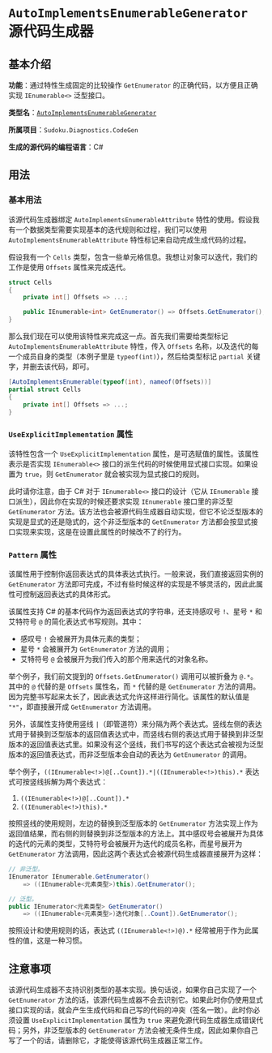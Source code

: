 # `AutoImplementsEnumerableGenerator` 源代码生成器

## 基本介绍

**功能**：通过特性生成固定的比较操作 `GetEnumerator` 的正确代码，以方便且正确实现 `IEnumerable<>` 泛型接口。

**类型名**：[`AutoImplementsEnumerableGenerator`](https://github.com/SunnieShine/Sudoku/blob/main/src/Sudoku.Diagnostics.CodeGen/Generators/AutoImplementsEnumerableGenerator.cs)

**所属项目**：`Sudoku.Diagnostics.CodeGen`

**生成的源代码的编程语言**：C#

## 用法

### 基本用法

该源代码生成器绑定 `AutoImplementsEnumerableAttribute` 特性的使用。假设我有一个数据类型需要实现基本的迭代规则和过程，我们可以使用 `AutoImplementsEnumerableAttribute` 特性标记来自动完成生成代码的过程。

假设我有一个 `Cells` 类型，包含一些单元格信息。我想让对象可以迭代，我们的工作是使用 `Offsets` 属性来完成迭代。

```csharp
struct Cells
{
    private int[] Offsets => ...;

    public IEnumerable<int> GetEnumerator() => Offsets.GetEnumerator();
}
```

那么我们现在可以使用该特性来完成这一点。首先我们需要给类型标记 `AutoImplementsEnumerableAttribute` 特性，传入 `Offsets` 名称，以及迭代的每一个成员自身的类型（本例子里是 `typeof(int)`），然后给类型标记 `partial` 关键字，并删去该代码，即可。

```csharp
[AutoImplementsEnumerable(typeof(int), nameof(Offsets))]
partial struct Cells
{
    private int[] Offsets => ...;
}
```

### `UseExplicitImplementation` 属性

该特性包含一个 `UseExplicitImplementation` 属性，是可选赋值的属性。该属性表示是否实现 `IEnumerable<>` 接口的派生代码的时候使用显式接口实现。如果设置为 `true`，则 `GetEnumerator` 就会被实现为显式接口的规则。

此时请你注意，由于 C# 对于 `IEnumerable<>` 接口的设计（它从 `IEnumerable` 接口派生），因此你在实现的时候还要求实现 `IEnumerable` 接口里的非泛型 `GetEnumerator` 方法。该方法也会被源代码生成器自动实现，但它不论泛型版本的实现是显式的还是隐式的，这个非泛型版本的 `GetEnumerator` 方法都会按显式接口实现来实现，这是在设置此属性的时候改不了的行为。

### `Pattern` 属性

该属性用于控制你返回表达式的具体表达式执行。一般来说，我们直接返回实例的 `GetEnumerator` 方法即可完成，不过有些时候这样的实现是不够灵活的，因此此属性可控制返回表达式的具体形式。

该属性支持 C# 的基本代码作为返回表达式的字符串，还支持感叹号 `!`、星号 `*` 和艾特符号 `@` 的简化表达式书写规则。其中：

* 感叹号 `!` 会被展开为具体元素的类型；
* 星号 `*` 会被展开为 `GetEnumerator` 方法的调用；
* 艾特符号 `@` 会被展开为我们传入的那个用来迭代的对象名称。

举个例子，我们前文提到的 `Offsets.GetEnumerator()` 调用可以被折叠为 `@.*`。其中的 `@` 代替的是 `Offsets` 属性名，而 `*` 代替的是 `GetEnumerator` 方法的调用。因为完整书写起来太长了，因此表达式允许这样进行简化。该属性的默认值是 `"*"`，即直接展开成 `GetEnumerator` 方法调用。

另外，该属性支持使用竖线 `|`（即管道符）来分隔为两个表达式。竖线左侧的表达式用于替换到泛型版本的返回值表达式中，而竖线右侧的表达式用于替换到非泛型版本的返回值表达式里。如果没有这个竖线，我们书写的这个表达式会被视为泛型版本的返回值表达式，而非泛型版本会自动的表达为 `GetEnumerator` 的调用。

举个例子，`((IEnumerable<!>)@[..Count]).*|((IEnumerable<!>)this).*` 表达式可按竖线拆解为两个表达式：

1. `((IEnumerable<!>)@[..Count]).*`
2. `((IEnumerable<!>)this).*`

按照竖线的使用规则，左边的替换到泛型版本的 `GetEnumerator` 方法实现上作为返回值结果，而右侧的则替换到非泛型版本的方法上。其中感叹号会被展开为具体的迭代的元素的类型，艾特符号会被展开为迭代的成员名称，而星号展开为 `GetEnumerator` 方法调用，因此这两个表达式会被源代码生成器直接展开为这样：

```csharp
// 非泛型。
IEnumerator IEnumerable.GetEnumerator()
    => ((IEnumerable<元素类型>)this).GetEnumerator();

// 泛型。
public IEnumerator<元素类型> GetEnumerator()
    => ((IEnumerable<元素类型>)迭代对象[..Count]).GetEnumerator();
```

按照设计和使用规则的话，表达式 `((IEnumerable<!>)@).*` 经常被用于作为此属性的值，这是一种习惯。

## 注意事项

该源代码生成器不支持识别类型的基本实现。换句话说，如果你自己实现了一个 `GetEnumerator` 方法的话，该源代码生成器不会去识别它。如果此时你仍使用显式接口实现的话，就会产生生成代码和自己写的代码的冲突（签名一致）。此时你必须设置 `UseExplicitImplementation` 属性为 `true` 来避免源代码生成器生成错误代码；另外，非泛型版本的 `GetEnumerator` 方法会被无条件生成，因此如果你自己写了一个的话，请删除它，才能使得该源代码生成器正常工作。
